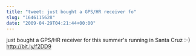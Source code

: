 ```yaml
---
title: "tweet: just bought a GPS/HR receiver fo"
slug: "1646115628"
date: "2009-04-29T04:21:44+00:00"
---
```

just bought a GPS/HR receiver for this summer's running in Santa Cruz :-) http://bit.ly/f2DD9